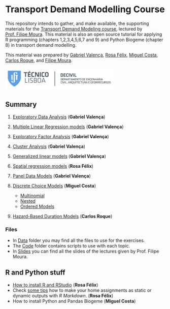 Transport Demand Modelling Course
================

This repository intends to gather, and make available, the supporting
materials for the [Transport Demand Modeling
course](https://fenix.tecnico.ulisboa.pt/disciplinas/MPTra/2020-2021/1-semestre/materiais-de-apoio),
lectured by [Prof. Filipe
Moura](https://ushift.tecnico.ulisboa.pt/team-filipe-moura/). This
material is also an open source tutorial for applying R programming
(chapters 1,2,3,4,5,6,7 and 9) and Python Biogeme (chapter 8) in
transport demand modelling.

This material was prepared by [Gabriel
Valença](https://ushift.tecnico.ulisboa.pt/team-gabriel-valenca/),
[Rosa Félix](https://ushift.tecnico.ulisboa.pt/team-rosa-felix/),
[Miguel Costa](https://ushift.tecnico.ulisboa.pt/team-miguel-costa/),
[Carlos Roque](https://ushift.tecnico.ulisboa.pt/team-carlos-roque/),
and [Filipe
Moura](https://ushift.tecnico.ulisboa.pt/team-filipe-moura/).

![](README_files/ist.PNG)

## Summary

1.  [Exploratory Data Analysis](1-ExploratoryDataAnalysis.md) (**Gabriel
    Valença**)

2.  [Multiple Linear Regression models](2-MultipleLinearRegression.md)
    (**Gabriel Valença**)

3.  [Exploratory Factor Analysis](3-FactorAnalysis.md) (**Gabriel
    Valença**)

4.  [Cluster Analysis](4-ClusterAnalysis.md) (**Gabriel Valença**)

5.  [Generalized linear models](5-GeneralizedLinearModels.md) (**Gabriel
    Valença**)

6.  [Spatial regression models](6-SpatialModels.md) (**Rosa Félix**)

7.  [Panel Data Models](7-PanelModels.md) (**Gabriel Valença**)

8.  [Discrete Choice Models](8-DiscreteChoiceModels/) (**Miguel Costa**)
    
      - [Multinomial](8-DiscreteChoiceModels/8.1-MultinomialLogitAndProbitModels/)
      - [Nested](8-DiscreteChoiceModels/8.2-NestedLogitModels/)
      - [Ordered Models](8-DiscreteChoiceModels/8.3-OrderedLogitModels/)

9.  [Hazard-Based Duration Models](9-HazardBasedModels.md) (**Carlos
    Roque**)

### Files

  - In [Data](Data/) folder you may find all the files to use for the
    exercises.  
  - The [Code](Code/) folder contains scripts to use with each topic.
  - In [Slides](Slides/Slides.md) you can find all the slides of the
    lectures given by Prof. Filipe Moura.

## R and Python stuff

  - [How to install R and RStudio](0-InstallR.md) (**Rosa Félix**)
  - Check [some tips](RMarkdownReports.md) how to make your home
    assignments as static or dynamic outputs with *R Markdown*. (**Rosa
    Félix**)
  - How to install Python and Pandas Biogeme (**Miguel Costa**)

